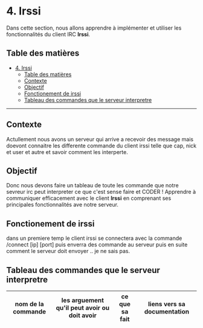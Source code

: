 # 4. Irssi

Dans cette section, nous allons apprendre à implémenter et utiliser les fonctionnalités du client IRC **Irssi**.

## Table des matières

- [4. Irssi](#4-irssi)
	- [Table des matières](#table-des-matières)
	- [Contexte](#contexte)
	- [Objectif](#objectif)
	- [Fonctionement de irssi](#fonctionement-de-irssi)
	- [Tableau des commandes que le serveur interpretre](#tableau-des-commandes-que-le-serveur-interpretre)

---

## Contexte

Actullement nous avons un serveur qui arrive a recevoir des message mais doevont connaitre les differente commande du client irssi telle que cap, nick et user et autre et savoir comment les interperte.

## Objectif

Donc nous devons faire un tableau de toute les commande que notre sevreur irc peut interpreter ce que c'est sense faire et CODER !
Apprendre à communiquer efficacement avec le client **Irssi** en comprenant ses principales fonctionnalités ave notre serveur.

## Fonctionement de irssi

dans un premiere temp le client irssi se connectera avec la commande /connect [ip] [port]
puis enverra des commande au serveur puis en suite comment le serveur doit envoyer .. je ne sais pas.

## Tableau des commandes que le serveur interpretre

| nom de la commande | les arguement qu'il peut avoir ou doit avoir | ce que sa fait | liens vers sa documentation|
|--------------------|----------------------------------------------|----------------|----------------------------|